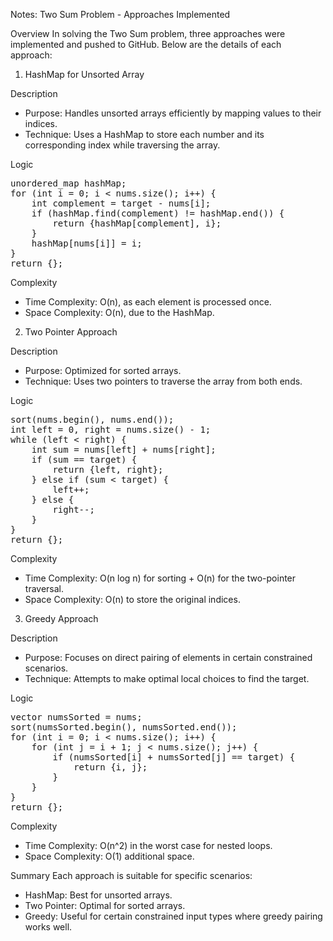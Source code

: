 Notes: Two Sum Problem - Approaches Implemented

Overview
In solving the Two Sum problem, three approaches were implemented and pushed to GitHub. Below are the details of each approach:

1. HashMap for Unsorted Array

Description
- Purpose: Handles unsorted arrays efficiently by mapping values to their indices.
- Technique: Uses a HashMap to store each number and its corresponding index while traversing the array.

Logic
<pre>
unordered_map<int, int> hashMap;
for (int i = 0; i < nums.size(); i++) {
    int complement = target - nums[i];
    if (hashMap.find(complement) != hashMap.end()) {
        return {hashMap[complement], i};
    }
    hashMap[nums[i]] = i;
}
return {};
</pre>
Complexity
- Time Complexity: O(n), as each element is processed once.
- Space Complexity: O(n), due to the HashMap.

2. Two Pointer Approach

Description
- Purpose: Optimized for sorted arrays.
- Technique: Uses two pointers to traverse the array from both ends.

Logic
<pre>
sort(nums.begin(), nums.end());
int left = 0, right = nums.size() - 1;
while (left < right) {
    int sum = nums[left] + nums[right];
    if (sum == target) {
        return {left, right};
    } else if (sum < target) {
        left++;
    } else {
        right--;
    }
}
return {};
</pre>

Complexity
- Time Complexity: O(n log n) for sorting + O(n) for the two-pointer traversal.
- Space Complexity: O(n) to store the original indices.

3. Greedy Approach

Description
- Purpose: Focuses on direct pairing of elements in certain constrained scenarios.
- Technique: Attempts to make optimal local choices to find the target.

Logic
<pre>
vector<int> numsSorted = nums;
sort(numsSorted.begin(), numsSorted.end());
for (int i = 0; i < nums.size(); i++) {
    for (int j = i + 1; j < nums.size(); j++) {
        if (numsSorted[i] + numsSorted[j] == target) {
            return {i, j};
        }
    }
}
return {};
</pre>

Complexity
- Time Complexity: O(n^2) in the worst case for nested loops.
- Space Complexity: O(1) additional space.

Summary
Each approach is suitable for specific scenarios:
- HashMap: Best for unsorted arrays.
- Two Pointer: Optimal for sorted arrays.
- Greedy: Useful for certain constrained input types where greedy pairing works well.
